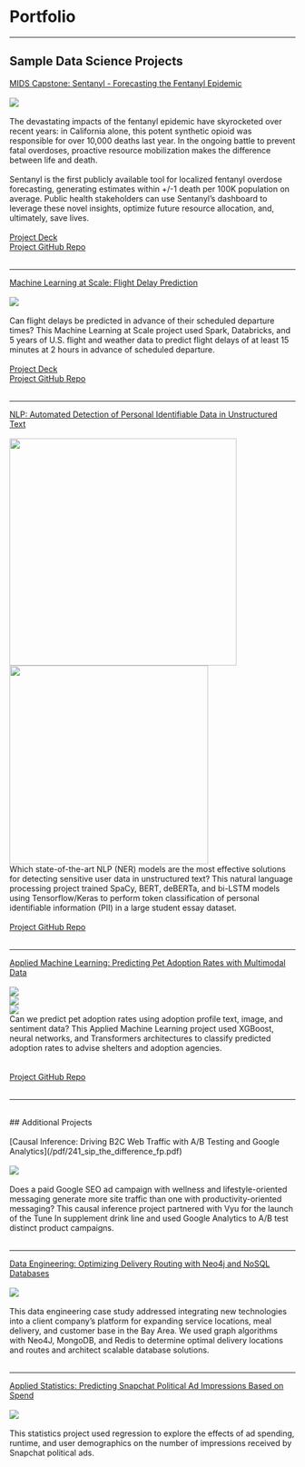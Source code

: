 # Portfolio

---

## Sample Data Science Projects 

[MIDS Capstone: Sentanyl - Forecasting the Fentanyl Epidemic](https://groups.ischool.berkeley.edu/Sentanyl/#)
<br>
<br>
<img src="images/sentanyl_dashboard_image.png?raw=true"/>
<br>
<br>
The devastating impacts of the fentanyl epidemic have skyrocketed over recent years: in California alone, this potent synthetic opioid was responsible for over 10,000 deaths last year. In the ongoing battle to prevent fatal overdoses, proactive resource mobilization makes the difference between life and death.
<br>
<br> 
Sentanyl is the first publicly available tool for localized fentanyl overdose forecasting, generating estimates within +/-1 death per 100K population on average. Public health stakeholders can use Sentanyl’s dashboard to leverage these novel insights, optimize future resource allocation, and, ultimately, save lives.
<br>
<br>
[Project Deck](/pdf/capstone_final_presentation.pdf)
<br> 
<a href="https://github.com/lmh34/ucb_mids_capstone_spr24">Project GitHub Repo</a>
<br>
<br>


---
[Machine Learning at Scale: Flight Delay Prediction](/flight_delay_prediction)
<br>
<br>
<img src="images/261_results_main.png?raw=true"/>
<br>
<br>
Can flight delays be predicted in advance of their scheduled departure times? This Machine Learning at Scale project used Spark, Databricks, and 5 years of U.S. flight and weather data to predict flight delays of at least 15 minutes at 2 hours in advance of scheduled departure.
<br>
<br>
[Project Deck](/pdf/.pdf)
<br>
<a href="https://github.com/lmh34/team_5_3">Project GitHub Repo</a>
<br>
<br>


---
[NLP: Automated Detection of Personal Identifiable Data in Unstructured Text](/pdf/sample_presentation.pdf)
<br>
<br>
<img src="images/266_bio_diagram.png" width="400"/>
<br>
<img src="images/266_spacy_cm.png" width="350"/>
<br>
Which state-of-the-art NLP (NER) models are the most effective solutions for detecting sensitive user data in unstructured text? This natural language processing project trained SpaCy, BERT, deBERTa, and bi-LSTM models using Tensorflow/Keras to perform token classification of personal identifiable information (PII) in a large student essay dataset.
<br>
<br>
<a href="https://github.com/lmh34/266_NLP_final_project">Project GitHub Repo</a>
<br>
<br>


---
[Applied Machine Learning: Predicting Pet Adoption Rates with Multimodal Data](/pdf/207_final_presentation.pdf)
<br>
<br>
<img src="images/207_modeling_approach.png?raw=true"/>
<br>
<img src="images/207_xgb_params.png?raw=true"/>
<br>
<img src="images/207_rescuer_eda.png?raw=true"/>
<br>
Can we predict pet adoption rates using adoption profile text, image, and sentiment data? This Applied Machine Learning project used XGBoost, neural networks, and Transformers architectures to classify predicted adoption rates to advise shelters and adoption agencies.   
<br>
<br>
<a href="https://github.com/lmh34/mids-207-final-project-summer23-Rueda-Sambrailo-Herr-Liu-Kuehl">Project GitHub Repo</a>
<br>
<br>


---
<br>
## Additional Projects
<br>
<br>
[Causal Inference: Driving B2C Web Traffic with A/B Testing and Google Analytics](/pdf/241_sip_the_difference_fp.pdf)
<br>
<br>
<img src="images/241_user_device.png?raw=true"/>
<br>
<br>
Does a paid Google SEO ad campaign with wellness and lifestyle-oriented messaging generate more site traffic than one with productivity-oriented messaging? This causal inference project partnered with Vyu for the launch of the Tune In supplement drink line and used Google Analytics to A/B test distinct product campaigns.  
<br>
<br>

---
[Data Engineering: Optimizing Delivery Routing with Neo4j and NoSQL Databases](/pdf/W205_final_presentation.pdf)
<br>
<br>
<img src="images/205_locker_map.png?raw=true"/>
<br>
<br>
This data engineering case study addressed integrating new technologies into a client company’s platform for expanding service locations, meal delivery, and customer base in the Bay Area. We used graph algorithms with Neo4J, MongoDB, and Redis to determine optimal delivery locations and routes and architect scalable database solutions. 
<br>
<br>

---
[Applied Statistics: Predicting Snapchat Political Ad Impressions Based on Spend](/pdf/snapchat-political-ad-spend.pdf)
<br>
<br>
<img src="images/203_data.png?raw=true"/>
<br>
<br>
This statistics project used regression to explore the effects of ad spending, runtime, and user demographics on the number of impressions received by Snapchat political ads.
<br>
<br>

<!-- Remove above link if you don't want to attibute -->
